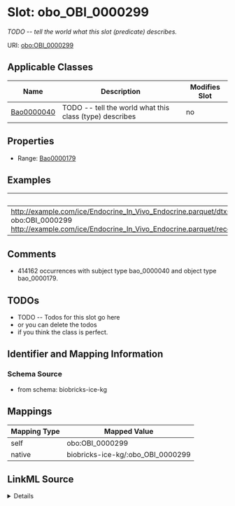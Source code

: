 

# Slot: obo_OBI_0000299


_TODO -- tell the world what this slot (predicate) describes._





URI: [obo:OBI_0000299](http://purl.obolibrary.org/obo/OBI_0000299)



<!-- no inheritance hierarchy -->





## Applicable Classes

| Name | Description | Modifies Slot |
| --- | --- | --- |
| [Bao0000040](../classes/Bao0000040.md) | TODO -- tell the world what this class (type) describes |  no  |







## Properties

* Range: [Bao0000179](../classes/Bao0000179.md)






## Examples

| Value |
| --- |
| http://example.com/ice/Endocrine_In_Vivo_Endocrine.parquet/dtxsid/DTXSID9047962/assay/Hershberger-Antagonist/Measure_Group obo:OBI_0000299 http://example.com/ice/Endocrine_In_Vivo_Endocrine.parquet/record_id/Browne2018_Ant_248/dtxsid/DTXSID9047962/endpoint/NOEL/Endpoint |

## Comments

* 414162 occurrences with subject type bao_0000040 and object type bao_0000179.

## TODOs

* TODO -- Todos for this slot go here
* or you can delete the todos
* if you think the class is perfect.

## Identifier and Mapping Information







### Schema Source


* from schema: biobricks-ice-kg




## Mappings

| Mapping Type | Mapped Value |
| ---  | ---  |
| self | obo:OBI_0000299 |
| native | biobricks-ice-kg/:obo_OBI_0000299 |




## LinkML Source

<details>
```yaml
name: obo_OBI_0000299
description: TODO -- tell the world what this slot (predicate) describes.
todos:
- TODO -- Todos for this slot go here
- or you can delete the todos
- if you think the class is perfect.
comments:
- 414162 occurrences with subject type bao_0000040 and object type bao_0000179.
examples:
- value: http://example.com/ice/Endocrine_In_Vivo_Endocrine.parquet/dtxsid/DTXSID9047962/assay/Hershberger-Antagonist/Measure_Group
    obo:OBI_0000299 http://example.com/ice/Endocrine_In_Vivo_Endocrine.parquet/record_id/Browne2018_Ant_248/dtxsid/DTXSID9047962/endpoint/NOEL/Endpoint
from_schema: biobricks-ice-kg
rank: 1000
slot_uri: obo:OBI_0000299
alias: obo_OBI_0000299
domain_of:
- bao_0000040
range: bao_0000179

```
</details>